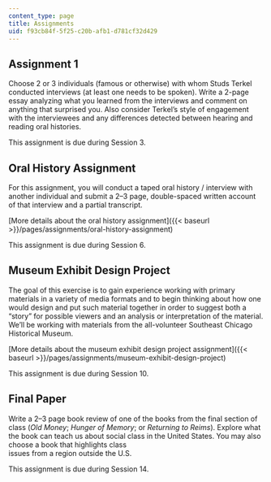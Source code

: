 ```yaml
---
content_type: page
title: Assignments
uid: f93cb84f-5f25-c20b-afb1-d781cf32d429
---
```


Assignment 1 
-------------

Choose 2 or 3 individuals (famous or otherwise) with whom Studs Terkel conducted interviews (at least one needs to be spoken). Write a 2-page essay analyzing what you learned from the interviews and comment on anything that surprised you. Also consider Terkel’s style of engagement with the interviewees and any differences detected between hearing and reading oral histories.

This assignment is due during Session 3.

Oral History Assignment 
------------------------

For this assignment, you will conduct a taped oral history / interview with another individual and submit a 2–3 page, double-spaced written account of that interview and a partial transcript.

[More details about the oral history assignment]({{< baseurl >}}/pages/assignments/oral-history-assignment)

This assignment is due during Session 6.

Museum Exhibit Design Project 
------------------------------

The goal of this exercise is to gain experience working with primary materials in a variety of media formats and to begin thinking about how one would design and put such material together in order to suggest both a “story” for possible viewers and an analysis or interpretation of the material. We’ll be working with materials from the all-volunteer Southeast Chicago Historical Museum.

[More details about the museum exhibit design project assignment]({{< baseurl >}}/pages/assignments/museum-exhibit-design-project)

This assignment is due during Session 10.

Final Paper
-----------

Write a 2–3 page book review of one of the books from the final section of class (_Old Money_; _Hunger of Memory_; or _Returning to Reims_). Explore what the book can teach us about social class in the United States. You may also choose a book that highlights class  
issues from a region outside the U.S.

This assignment is due during Session 14.